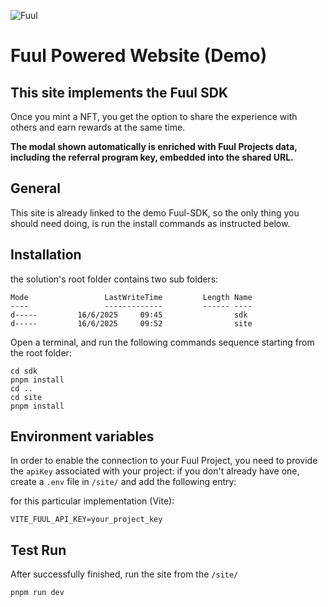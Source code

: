 ![](https://cdn.prod.website-files.com/636fea919b96f729afeb9bf3/636fecb23e9741026fee1b94_fuul-logo-color.webp "Fuul")

# Fuul Powered Website (Demo)

## This site implements the Fuul SDK

Once you mint a NFT, you get the option to share the experience with others and earn rewards at the same time.

__The modal shown automatically is enriched with Fuul Projects data, including the referral program key, embedded into the shared URL.__


## General

This site is already linked to the demo Fuul-SDK, so the only thing you should need doing, is run the install commands as instructed below.

## Installation

the solution's root folder contains two sub folders:
```
Mode                 LastWriteTime         Length Name
----                 -------------         ------ ----
d-----         16/6/2025     09:45                sdk
d-----         16/6/2025     09:52                site
```

Open a terminal, and run the following commands sequence starting from the root folder:
```
cd sdk
pnpm install
cd ..
cd site
pnpm install
```
## Environment variables
In order to enable the connection to your Fuul Project, you need to provide the  ```apiKey```  associated with your project: if you don't already have one, create a ```.env``` file in ```/site/``` and add the following entry: 

for this particular implementation (Vite):
```
VITE_FUUL_API_KEY=your_project_key
```


## Test Run

After successfully finished, run the site from the ```/site/``` 

```
pnpm run dev
```
